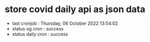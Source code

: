 # store covid daily api as json data

- last cronjob : Thursday, 06 October 2022 13:54:02
- status og cron : success
- status daily cron : success
      
      